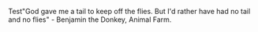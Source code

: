 Test"God gave me a tail to keep off the flies. But I'd rather have had no tail and no flies" -  Benjamin the Donkey, Animal Farm. 
